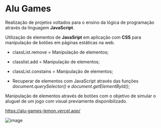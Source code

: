 # Alu Games

Realização de projetos voltados para o ensino da lógica de programação através da linguagem **JavaScript**.

Utilização de elementos de **JavaSript** em aplicação com **CSS** para manipulação de botões em páginas estáticas na web.

- classList.remove = Manipulação de elementos;

- classlist.add = Manipulação de elementos;

- classList.constains = Manipulação de elementos;

- Recuperar de elementos com JavaScript através das funções *document.querySelector()* e *document.getElementById()*;

Manipulação de elementos através de botões com o objetivo de simular o aluguel de um jogo com visual previamente disponibilizado.

https://alu-games-lemon.vercel.app/

![image](https://github.com/diandrade/alu-games/assets/81432715/7e9dcbfd-9c39-4967-931b-2976f8b2f6a4)

